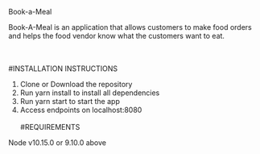 Book-a-Meal

Book-A-Meal is an application that allows customers to make food orders and helps the food vendor know what the customers want to eat.

<br/><br/>#INSTALLATION INSTRUCTIONS

1. Clone or Download the repository
2. Run yarn install to install all dependencies
3. Run yarn start to start the app
4. Access endpoints on localhost:8080 
<br/><br/>#REQUIREMENTS

Node v10.15.0 or 9.10.0 above
